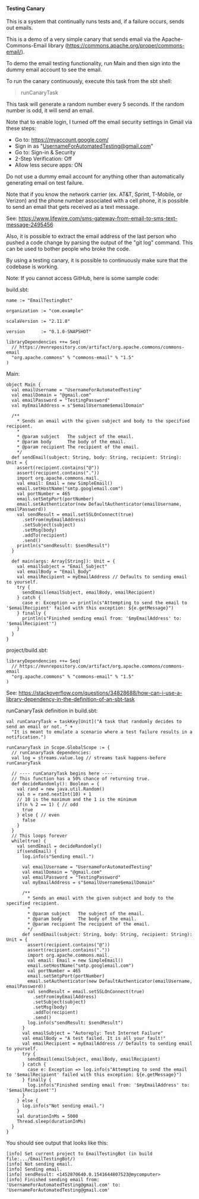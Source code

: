 #### Testing Canary

This is a system that continually runs tests and, if a failure occurs, sends out emails.

This is a demo of a very simple canary that sends email via the Apache-Commons-Email library (https://commons.apache.org/proper/commons-email/).

To demo the email testing functionality, run Main and then sign into the dummy email account to see the email.

To run the canary continuously, execute this task from the sbt shell:

> runCanaryTask

This task will generate a random number every 5 seconds. If the random number is odd, it will send an email.

Note that to enable login, I turned off the email security settings in Gmail via these steps:

- Go to: https://myaccount.google.com/
- Sign in as "UsernameForAutomatedTesting@gmail.com"
- Go to: Sign-in & Security
- 2-Step Verification: Off
- Allow less secure apps: ON

Do not use a dummy email account for anything other than automatically generating email on test failure.

Note that if you know the network carrier (ex. AT&T, Sprint, T-Mobile, or Verizon) and the phone number associated with a cell phone, it is possible to send an email that gets received as a text message.

See: https://www.lifewire.com/sms-gateway-from-email-to-sms-text-message-2495456

Also, it is possible to extract the email address of the last person who pushed a code change by parsing the output of the "git log" command.
This can be used to bother people who broke the code.

By using a testing canary, it is possible to continuously make sure that the codebase is working.

Note: If you cannot access GitHub, here is some sample code:

build.sbt:
```
name := "EmailTestingBot"

organization := "com.example"

scalaVersion := "2.11.8"

version      := "0.1.0-SNAPSHOT"

libraryDependencies ++= Seq(
  // https://mvnrepository.com/artifact/org.apache.commons/commons-email
  "org.apache.commons" % "commons-email" % "1.5"
)
```

Main:
```
object Main {
  val emailUsername = "UsernameForAutomatedTesting"
  val emailDomain = "@gmail.com"
  val emailPassword = "TestingPassword"
  val myEmailAddress = s"$emailUsername$emailDomain"

  /**
    * Sends an email with the given subject and body to the specified recipient.
    *
    * @param subject   The subject of the email.
    * @param body      The body of the email.
    * @param recipient The recipient of the email.
    */
  def sendEmail(subject: String, body: String, recipient: String): Unit = {
    assert(recipient.contains("@"))
    assert(recipient.contains("."))
    import org.apache.commons.mail._
    val email: Email = new SimpleEmail()
    email.setHostName("smtp.googlemail.com")
    val portNumber = 465
    email.setSmtpPort(portNumber)
    email.setAuthenticator(new DefaultAuthenticator(emailUsername, emailPassword))
    val sendResult = email.setSSLOnConnect(true)
      .setFrom(myEmailAddress)
      .setSubject(subject)
      .setMsg(body)
      .addTo(recipient)
      .send()
    println(s"sendResult: $sendResult")
  }

  def main(args: Array[String]): Unit = {
    val emailSubject = "Email_Subject"
    val emailBody = "Email_Body"
    val emailRecipient = myEmailAddress // Defaults to sending email to yourself.
    try {
      sendEmail(emailSubject, emailBody, emailRecipient)
    } catch {
      case e: Exception => println(s"Attempting to send the email to '$emailRecipient' failed with this exception: ${e.getMessage}")
    } finally {
      println(s"Finished sending email from: '$myEmailAddress' to: '$emailRecipient'")
    }
  }
}
```

project/build.sbt:
```
libraryDependencies ++= Seq(
  // https://mvnrepository.com/artifact/org.apache.commons/commons-email
  "org.apache.commons" % "commons-email" % "1.5"
)
```

See: https://stackoverflow.com/questions/34828688/how-can-i-use-a-library-dependency-in-the-definition-of-an-sbt-task 

runCanaryTask definition in build.sbt:
```
val runCanaryTask = taskKey[Unit]("A task that randomly decides to send an email or not. " +
  "It is meant to emulate a scenario where a test failure results in a notification.")

runCanaryTask in Scope.GlobalScope := {
  // runCanaryTask dependencies:
  val log = streams.value.log // streams task happens-before runCanaryTask

  // ---- runCanaryTask begins here ----
  // This function has a 50% chance of returning true.
  def decideRandomly(): Boolean = {
    val rand = new java.util.Random()
    val n = rand.nextInt(10) + 1
    // 10 is the maximum and the 1 is the minimum
    if(n % 2 == 1) { // odd
      true
    } else { // even
      false
    }
  }
  // This loops forever
  while(true) {
    val sendEmail = decideRandomly()
    if(sendEmail) {
      log.info(s"Sending email.")

      val emailUsername = "UsernameForAutomatedTesting"
      val emailDomain = "@gmail.com"
      val emailPassword = "TestingPassword"
      val myEmailAddress = s"$emailUsername$emailDomain"

      /**
        * Sends an email with the given subject and body to the specified recipient.
        *
        * @param subject   The subject of the email.
        * @param body      The body of the email.
        * @param recipient The recipient of the email.
        */
      def sendEmail(subject: String, body: String, recipient: String): Unit = {
        assert(recipient.contains("@"))
        assert(recipient.contains("."))
        import org.apache.commons.mail._
        val email: Email = new SimpleEmail()
        email.setHostName("smtp.googlemail.com")
        val portNumber = 465
        email.setSmtpPort(portNumber)
        email.setAuthenticator(new DefaultAuthenticator(emailUsername, emailPassword))
        val sendResult = email.setSSLOnConnect(true)
          .setFrom(myEmailAddress)
          .setSubject(subject)
          .setMsg(body)
          .addTo(recipient)
          .send()
        log.info(s"sendResult: $sendResult")
      }
      val emailSubject = "Autoreply: Test Internet Failure"
      val emailBody = "A test failed. It is all your fault!"
      val emailRecipient = myEmailAddress // Defaults to sending email to yourself.
      try {
        sendEmail(emailSubject, emailBody, emailRecipient)
      } catch {
        case e: Exception => log.info(s"Attempting to send the email to '$emailRecipient' failed with this exception: ${e.getMessage}")
      } finally {
        log.info(s"Finished sending email from: '$myEmailAddress' to: '$emailRecipient'")
      }
    } else {
      log.info(s"Not sending email.")
    }
    val durationInMs = 5000
    Thread.sleep(durationInMs)
  }
}
```

You should see output that looks like this:

```
[info] Set current project to EmailTestingBot (in build file:.../EmailTestingBot/)
[info] Not sending email.
[info] Sending email.
[info] sendResult: <1452870640.0.1541644807523@mycomputer>
[info] Finished sending email from: 'UsernameForAutomatedTesting@gmail.com' to: 'UsernameForAutomatedTesting@gmail.com'
```

